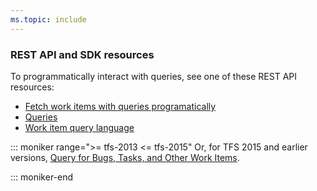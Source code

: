 ```yaml
---
ms.topic: include
---
```


### REST API and SDK resources  

To programmatically interact with queries, see one of these REST API resources:  

- [Fetch work items with queries programatically](../../integrate/quickstarts/work-item-quickstart.md) 
- [Queries](https://docs.microsoft.com/rest/api/vsts/wit/queries)
- [Work item query language](https://docs.microsoft.com/rest/api/vsts/wit/wiql)


::: moniker range=">= tfs-2013 <= tfs-2015"
Or, for TFS 2015 and earlier versions, [Query for Bugs, Tasks, and Other Work Items](https://msdn.microsoft.com/library/bb130306.aspx).

::: moniker-end